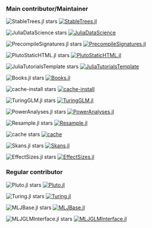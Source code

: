### Main contributor/Maintainer

![StableTrees.jl stars](https://shields.io/github/stars/rikhuijzer/StableTrees.jl)
    [![StableTrees.jl](https://img.shields.io/badge/StableTrees.jl-Julia-blueviolet.svg)](https://github.com/rikhuijzer/StableTrees.jl)

![JuliaDataScience stars](https://shields.io/github/stars/JuliaDataScience/JuliaDataScience)
    [![JuliaDataScience](https://img.shields.io/badge/JuliaDataScience-Julia-blueviolet.svg)](https://github.com/JuliaDataScience/JuliaDataScience)

![PrecompileSignatures.jl stars](https://shields.io/github/stars/rikhuijzer/PrecompileSignatures.jl)
    [![PrecompileSignatures.jl](https://img.shields.io/badge/PrecompileSignatures.jl-Julia-blueviolet.svg)](https://github.com/rikhuijzer/PrecompileSignatures.jl)

![PlutoStaticHTML.jl stars](https://shields.io/github/stars/rikhuijzer/PlutoStaticHTML.jl)
    [![PlutoStaticHTML.jl](https://img.shields.io/badge/PlutoStaticHTML.jl-Julia-blueviolet.svg)](https://github.com/rikhuijzer/PlutoStaticHTML.jl)

![JuliaTutorialsTemplate stars](https://shields.io/github/stars/rikhuijzer/JuliaTutorialsTemplate)
    [![JuliaTutorialsTemplate](https://img.shields.io/badge/JuliaTutorialsTemplate-Julia-blueviolet.svg)](https://github.com/rikhuijzer/JuliaTutorialsTemplate)

![Books.jl stars](https://shields.io/github/stars/JuliaBooks/Books.jl)
    [![Books.jl](https://img.shields.io/badge/Books.jl-Julia-blueviolet.svg)](https://github.com/JuliaBooks/Books.jl)

![cache-install stars](https://shields.io/github/stars/rikhuijzer/cache-install)
    [![cache-install](https://img.shields.io/badge/cache_install-Nix-blue.svg)](https://github.com/rikhuijzer/cache-install)

![TuringGLM.jl stars](https://shields.io/github/stars/TuringLang/TuringGLM.jl)
    [![TuringGLM.jl](https://img.shields.io/badge/TuringGLM.jl-Julia-blueviolet.svg)](https://github.com/TuringLang/TuringGLM.jl)

![PowerAnalyses.jl stars](https://shields.io/github/stars/rikhuijzer/PowerAnalyses.jl)
    [![PowerAnalyses.jl](https://img.shields.io/badge/PowerAnalyses.jl-Julia-blueviolet.svg)](https://github.com/rikhuijzer/PowerAnalyses.jl)

![Resample.jl stars](https://shields.io/github/stars/rikhuijzer/Resample.jl)
    [![Resample.jl](https://img.shields.io/badge/Resample.jl-Julia-blueviolet.svg)](https://github.com/rikhuijzer/Resample.jl)

![cache stars](https://shields.io/github/stars/julia-actions/cache)
    [![cache](https://img.shields.io/badge/cache-Julia-blueviolet.svg)](https://github.com/julia-actions/cache)

![Skans.jl stars](https://shields.io/github/stars/rikhuijzer/Skans.jl)
    [![Skans.jl](https://img.shields.io/badge/Skans.jl-Julia-blueviolet.svg)](https://github.com/rikhuijzer/Skans.jl)

![EffectSizes.jl stars](https://shields.io/github/stars/harryscholes/EffectSizes.jl)
    [![EffectSizes.jl](https://img.shields.io/badge/EffectSizes.jl-Julia-blueviolet.svg)](https://github.com/harryscholes/EffectSizes.jl)


### Regular contributor

![Pluto.jl stars](https://shields.io/github/stars/fonsp/Pluto.jl)
    [![Pluto.jl](https://img.shields.io/badge/Pluto.jl-Julia-blueviolet.svg)](https://github.com/fonsp/Pluto.jl)

![Turing.jl stars](https://shields.io/github/stars/TuringLang/Turing.jl)
    [![Turing.jl](https://img.shields.io/badge/Turing.jl-Julia-blueviolet.svg)](https://github.com/TuringLang/Turing.jl)

![MLJBase.jl stars](https://shields.io/github/stars/JuliaAI/MLJBase.jl)
    [![MLJBase.jl](https://img.shields.io/badge/MLJBase.jl-Julia-blueviolet.svg)](https://github.com/JuliaAI/MLJBase.jl)

![MLJGLMInterface.jl stars](https://shields.io/github/stars/JuliaAI/MLJGLMInterface.jl)
    [![MLJGLMInterface.jl](https://img.shields.io/badge/MLJGLMInterface.jl-Julia-blueviolet.svg)](https://github.com/JuliaAI/MLJGLMInterface.jl)

